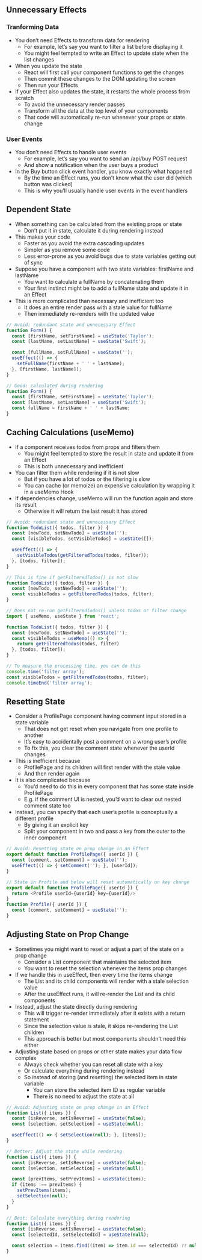 ## Unnecessary Effects
### Tranforming Data
- You don’t need Effects to transform data for rendering
  - For example, let’s say you want to filter a list before displaying it
  - You might feel tempted to write an Effect to update state when the list changes
- When you update the state
  - React will first call your component functions to get the changes
  - Then commit these changes to the DOM updating the screen
  - Then run your Effects
- If your Effect also updates the state, it restarts the whole process from scratch
  - To avoid the unnecessary render passes
  - Transform all the data at the top level of your components
  - That code will automatically re-run whenever your props or state change

### User Events
- You don’t need Effects to handle user events
  - For example, let’s say you want to send an /api/buy POST request
  - And show a notification when the user buys a product
- In the Buy button click event handler, you know exactly what happened
  - By the time an Effect runs, you don’t know what the user did (which button was clicked)
  - This is why you’ll usually handle user events in the event handlers

## Dependent State
- When something can be calculated from the existing props or state
  - Don’t put it in state, calculate it during rendering instead
- This makes your code
  - Faster as you avoid the extra cascading updates
  - Simpler as you remove some code
  - Less error-prone as you avoid bugs due to state variables getting out of sync
- Suppose you have a component with two state variables: firstName and lastName
  - You want to calculate a fullName by concatenating them
  - Your first instinct might be to add a fullName state and update it in an Effect
- This is more complicated than necessary and inefficient too
  - It does an entire render pass with a stale value for fullName
  - Then immediately re-renders with the updated value

```js
// Avoid: redundant state and unnecessary Effect
function Form() {
  const [firstName, setFirstName] = useState('Taylor');
  const [lastName, setLastName] = useState('Swift');

  const [fullName, setFullName] = useState('');
  useEffect(() => {
    setFullName(firstName + ' ' + lastName);
  }, [firstName, lastName]);
}

// Good: calculated during rendering
function Form() {
  const [firstName, setFirstName] = useState('Taylor');
  const [lastName, setLastName] = useState('Swift');
  const fullName = firstName + ' ' + lastName;
}
```

## Caching Calculations (useMemo)
- If a component receives todos from props and filters them
  - You might feel tempted to store the result in state and update it from an Effect
  - This is both unnecessary and inefficient
- You can filter them while rendering if it is not slow
  - But if you have a lot of todos or the filtering is slow
  - You can cache (or memoize) an expensive calculation by wrapping it in a useMemo Hook
- If dependencies change, useMemo will run the function again and store its result
  - Otherwise it will return the last result it has stored

```js
// Avoid: redundant state and unnecessary Effect
function TodoList({ todos, filter }) {
  const [newTodo, setNewTodo] = useState('');
  const [visibleTodos, setVisibleTodos] = useState([]);

  useEffect(() => {
    setVisibleTodos(getFilteredTodos(todos, filter));
  }, [todos, filter]);
}

// This is fine if getFilteredTodos() is not slow
function TodoList({ todos, filter }) {
  const [newTodo, setNewTodo] = useState('');
  const visibleTodos = getFilteredTodos(todos, filter);
}

// Does not re-run getFilteredTodos() unless todos or filter change
import { useMemo, useState } from 'react';

function TodoList({ todos, filter }) {
  const [newTodo, setNewTodo] = useState('');
  const visibleTodos = useMemo(() => {
    return getFilteredTodos(todos, filter)
  }, [todos, filter]);
}

// To measure the processing time, you can do this
console.time('filter array');
const visibleTodos = getFilteredTodos(todos, filter);
console.timeEnd('filter array');
```

## Resetting State
- Consider a ProfilePage component having comment input stored in a state variable
  - That does not get reset when you navigate from one profile to another
  - It’s easy to accidentally post a comment on a wrong user’s profile
  - To fix this, you clear the comment state whenever the userId changes
- This is inefficient because
  - ProfilePage and its children will first render with the stale value
  - And then render again
- It is also complicated because
  - You’d need to do this in every component that has some state inside ProfilePage
  - E.g. if the comment UI is nested, you’d want to clear out nested comment state too
- Instead, you can specify that each user’s profile is conceptually a different profile
  - By giving it an explicit key
  - Split your component in two and pass a key from the outer to the inner component

```js
// Avoid: Resetting state on prop change in an Effect
export default function ProfilePage({ userId }) {
  const [comment, setComment] = useState('');
  useEffect(() => { setComment(''); }, [userId]);
}

// State in Profile and below will reset automatically on key change
export default function ProfilePage({ userId }) {
  return <Profile userId={userId} key={userId}/>
}
function Profile({ userId }) {
  const [comment, setComment] = useState('');
}
```

## Adjusting State on Prop Change
- Sometimes you might want to reset or adjust a part of the state on a prop change
  - Consider a List component that maintains the selected item
  - You want to reset the selection whenever the items prop changes
- If we handle this in useEffect, then every time the items change
  - The List and its child components will render with a stale selection value
  - After the useEffect runs, it will re-render the List and its child components
- Instead, adjust the state directly during rendering
  - This will trigger re-render immediately after it exists with a return statement
  - Since the selection value is stale, it skips re-rendering the List children
  - This approach is better but most components shouldn't need this either
- Adjusting state based on props or other state makes your data flow complex
  - Always check whether you can reset all state with a key
  - Or calculate everything during rendering instead
  - So instead of storing (and resetting) the selected item in state variable
    - You can store the selected item ID as regular variable
    - There is no need to adjust the state at all

```js
// Avoid: Adjusting state on prop change in an Effect
function List({ items }) {
  const [isReverse, setIsReverse] = useState(false);
  const [selection, setSelection] = useState(null);

  useEffect(() => { setSelection(null); }, [items]);
}

// Better: Adjust the state while rendering
function List({ items }) {
  const [isReverse, setIsReverse] = useState(false);
  const [selection, setSelection] = useState(null);

  const [prevItems, setPrevItems] = useState(items);
  if (items !== prevItems) {
    setPrevItems(items);
    setSelection(null);
  }
}

// Best: Calculate everything during rendering
function List({ items }) {
  const [isReverse, setIsReverse] = useState(false);
  const [selectedId, setSelectedId] = useState(null);

  const selection = items.find((item) => item.id === selectedId) ?? null;
}
```
